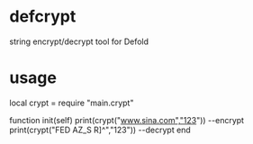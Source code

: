 # defcrypt
string encrypt/decrypt tool for Defold

# usage

local crypt = require "main.crypt"

function init(self)
    print(crypt("www.sina.com","123")) --encrypt
    print(crypt("FED AZ_S R]^","123")) --decrypt
end
